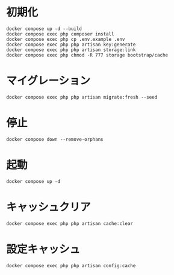 # 初期化
```
docker compose up -d --build
docker compose exec php composer install
docker compose exec php cp .env.example .env
docker compose exec php php artisan key:generate
docker compose exec php php artisan storage:link
docker compose exec php chmod -R 777 storage bootstrap/cache
```

# マイグレーション
```
docker compose exec php php artisan migrate:fresh --seed
```

# 停止
```
docker compose down --remove-orphans
```

# 起動
```
docker compose up -d
```

# キャッシュクリア
```
docker compose exec php php artisan cache:clear 
```

# 設定キャッシュ
```
docker compose exec php php artisan config:cache 
```